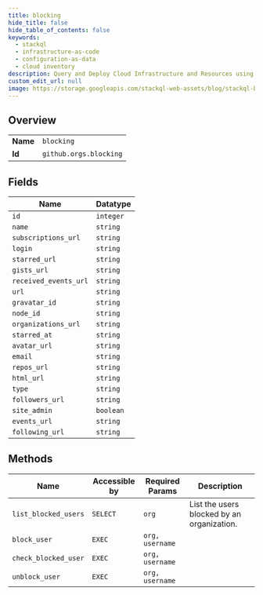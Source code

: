 ```yaml
---
title: blocking
hide_title: false
hide_table_of_contents: false
keywords:
  - stackql
  - infrastructure-as-code
  - configuration-as-data
  - cloud inventory
description: Query and Deploy Cloud Infrastructure and Resources using SQL
custom_edit_url: null
image: https://storage.googleapis.com/stackql-web-assets/blog/stackql-blog-post-featured-image.png
---
```

  
    

## Overview
<table><tbody>
<tr><td><b>Name</b></td><td><code>blocking</code></td></tr>
<tr><td><b>Id</b></td><td><code>github.orgs.blocking</code></td></tr>
</tbody></table>

## Fields
| Name | Datatype |
| ---- | -------- |
| `id` | `integer` |
| `name` | `string` |
| `subscriptions_url` | `string` |
| `login` | `string` |
| `starred_url` | `string` |
| `gists_url` | `string` |
| `received_events_url` | `string` |
| `url` | `string` |
| `gravatar_id` | `string` |
| `node_id` | `string` |
| `organizations_url` | `string` |
| `starred_at` | `string` |
| `avatar_url` | `string` |
| `email` | `string` |
| `repos_url` | `string` |
| `html_url` | `string` |
| `type` | `string` |
| `followers_url` | `string` |
| `site_admin` | `boolean` |
| `events_url` | `string` |
| `following_url` | `string` |
## Methods
| Name | Accessible by | Required Params | Description |
| ---- | ------------- | --------------- | ----------- |
| `list_blocked_users` | `SELECT` | `org` | List the users blocked by an organization. |
| `block_user` | `EXEC` | `org, username` |  |
| `check_blocked_user` | `EXEC` | `org, username` |  |
| `unblock_user` | `EXEC` | `org, username` |  |
